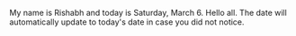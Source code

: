 My name is Rishabh and today is Saturday, March 6. Hello all. The date will automatically update to today's date in case you did not notice.
